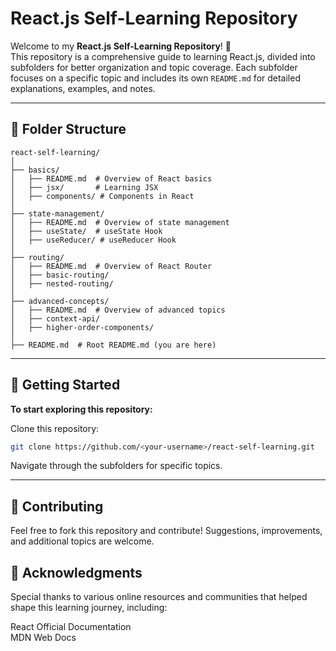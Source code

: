 # React.js Self-Learning Repository

Welcome to my **React.js Self-Learning Repository**! 🎉  
This repository is a comprehensive guide to learning React.js, divided into subfolders for better organization and topic coverage. Each subfolder focuses on a specific topic and includes its own `README.md` for detailed explanations, examples, and notes.

---

## 📂 Folder Structure

```plaintext
react-self-learning/
│
├── basics/
│   ├── README.md  # Overview of React basics
│   ├── jsx/       # Learning JSX
│   ├── components/ # Components in React
│
├── state-management/
│   ├── README.md  # Overview of state management
│   ├── useState/  # useState Hook
│   ├── useReducer/ # useReducer Hook
│
├── routing/
│   ├── README.md  # Overview of React Router
│   ├── basic-routing/
│   ├── nested-routing/
│
├── advanced-concepts/
│   ├── README.md  # Overview of advanced topics
│   ├── context-api/
│   ├── higher-order-components/
│
├── README.md  # Root README.md (you are here)
```

---

## 🚀 Getting Started

**To start exploring this repository:**

Clone this repository:

```bash
git clone https://github.com/<your-username>/react-self-learning.git
```

Navigate through the subfolders for specific topics.

---

## 🤝 Contributing
Feel free to fork this repository and contribute! Suggestions, improvements, and additional topics are welcome.

## 🌟 Acknowledgments
Special thanks to various online resources and communities that helped shape this learning journey, including:

React Official Documentation  
MDN Web Docs